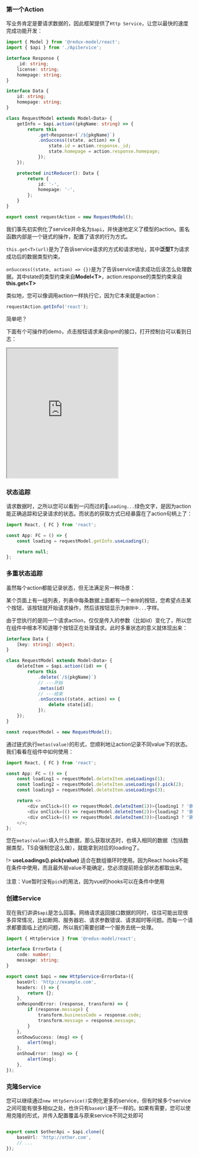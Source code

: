 ### 第一个Action

写业务肯定是要请求数据的，因此框架提供了`Http Service`，让您以最快的速度完成功能开发：

```typescript
import { Model } from '@redux-model/react';
import { $api } from './ApiService';

interface Response {
    _id: string;
    license: string;
    homepage: string;
}

interface Data {
    id: string;
    homepage: string;
}

class RequestModel extends Model<Data> {
    getInfo = $api.action((pkgName: string) => {
        return this
            .get<Response>(`/${pkgName}`)
            .onSuccess((state, action) => {
                state.id = action.response._id;
                state.homepage = action.response.homepage;
            });
    });

    protected initReducer(): Data {
        return {
            id: '-',
            homepage: '-',
        };
    }
}

export const requestAction = new RequestModel();
```
我们事先初实例化了service并命名为`$api`，并快速地定义了模型的action。匿名函数内部是一个链式的操作，配置了请求的行为方式。

`this.get<T>(url)`是为了告诉service请求的方式和请求地址，其中**泛型T**为请求成功后的数据类型约束。

`onSuccess((state, action) => {})`是为了告诉service请求成功后该怎么处理数据。其中state的类型约束来自**Model\<T>**，action.response的类型约束来自**this.get\<T>**

类似地，您可以像调用action一样执行它，因为它本来就是action：
```typescript
requestAction.getInfo('react');
```
简单吧？

下面有个可操作的demo，点击按钮请求来自npm的接口，打开控制台可以看到日志：

<iframe src="https://redux-model.github.io/docs-runtime/request-action.html" height="350"></iframe>

### 状态追踪

请求数据时，之所以您可以看到一闪而过的`Loading...`绿色文字，是因为action能正确追踪和记录请求的状态。而状态的获取方式已经暴露在了action句柄上了：
```typescript
import React, { FC } from 'react';

const App: FC = () => {
    const loading = requestModel.getInfo.useLoading();

    return null;
};
```

### 多重状态追踪
虽然每个action都能记录状态，但无法满足另一种场景：

某个页面上有一组列表，列表中每条数据上面都有一个`删除`的按钮，您希望点击某个按钮，该按钮就开始请求操作，然后该按钮显示为`删除中...`字样。

由于您执行的是同一个请求action，仅仅是传入的参数（比如id）变化了，所以您在组件中根本不知道哪个按钮正在处理请求。此时多重状态的意义就体现出来：
```typescript
interface Data {
    [key: string]: object;
}

class RequestModel extends Model<Data> {
    deleteItem = $api.action((id) => {
        return this
            .delete(`/${pkgName}`)
            // ---开始
            .metas(id)
            // ---结束
            .onSuccess((state, action) => {
                delete state[id];
            });
    });
}

const requestModel = new RequestModel();
```
通过链式执行`metas(value)`的形式，您顺利地让action记录不同value下的状态。我们看看在组件中如何使用：
```typescript
import React, { FC } from 'react';

const App: FC = () => {
    const loading1 = requestModel.deleteItem.useLoadings(1);
    const loading2 = requestModel.deleteItem.useLoadings().pick(2);
    const loading3 = requestModel.deleteItem.useLoadings(3);

    return <>
        <div onClick=(() => requestModel.deleteItem(1))>{loading1 ? '删除中...' : '删除'}</div>
        <div onClick=(() => requestModel.deleteItem(2))>{loading2 ? '删除中...' : '删除'}</div>
        <div onClick=(() => requestModel.deleteItem(3))>{loading3 ? '删除中...' : '删除'}</div>
    </>;
};
```
您在`metas(value)`填入什么数据，那么获取状态时，也填入相同的数据（包括数据类型，TS会强制您这么做），就能拿到对应的loading了。

!> **useLoadings().pick(value)** 适合在数组循环时使用。因为React hooks不能在条件中使用，而且最外层value不能确定，您必须提前把全部状态都取出来。<br><br>
注意：Vue暂时没有`pick`的用法，因为vue的hooks可以在条件中使用

### 创建Service
现在我们讲讲`$api`是怎么回事。网络请求返回接口数据的同时，往往可能出现很多异常情况，比如断网、服务器宕、请求参数错误、请求超时等问题。而每一个请求都要面临上述的问题，所以我们需要创建一个服务去统一处理。

```typescript
import { HttpService } from '@redux-model/react';

interface ErrorData {
    code: number;
    message: string;
}

export const $api = new HttpService<ErrorData>({
    baseUrl: 'http://example.com',
    headers: () => {
        return {};
    },
    onRespondError: (response, transform) => {
        if (response.message) {
            transform.businessCode = response.code;
            transform.message = response.message;
        }
    },
    onShowSuccess: (msg) => {
        alert(msg);
    },
    onShowError: (msg) => {
        alert(msg);
    },
});
```

### 克隆Service
您可以继续通过`new HttpService()`实例化更多的service，但有时候多个service之间可能有很多相似之处，也许只有`baseUrl`是不一样的。如果有需要，您可以使用克隆的形式，并传入配置覆盖与原来service不同之处即可
```typescript

export const $otherApi = $api.clone({
    baseUrl: 'http://other.com',
    // ...
});
```
